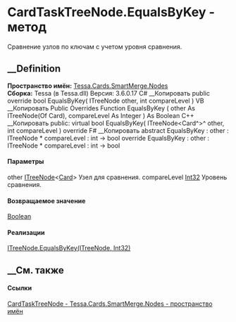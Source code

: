 # CardTaskTreeNode.EqualsByKey - метод
Сравнение узлов по ключам с учетом уровня сравнения.
## __Definition
 **Пространство имён:**
[Tessa.Cards.SmartMerge.Nodes](N_Tessa_Cards_SmartMerge_Nodes.htm)  
 **Сборка:** Tessa (в Tessa.dll) Версия: 3.6.0.17
C# __Копировать
     public override bool EqualsByKey(
    	ITreeNode<Card> other,
    	int compareLevel
    )
VB __Копировать
     Public Overrides Function EqualsByKey ( 
    	other As ITreeNode(Of Card),
    	compareLevel As Integer
    ) As Boolean
C++ __Копировать
     public:
    virtual bool EqualsByKey(
    	ITreeNode<Card^>^ other, 
    	int compareLevel
    ) override
F# __Копировать
     abstract EqualsByKey : 
            other : ITreeNode<Card> * 
            compareLevel : int -> bool 
    override EqualsByKey : 
            other : ITreeNode<Card> * 
            compareLevel : int -> bool 
#### Параметры
other
[ITreeNode](T_Tessa_SmartMerge_ITreeNode_1.htm)<[Card](T_Tessa_Cards_Card.htm)>
    Узел для сравнения.
compareLevel [Int32](https://learn.microsoft.com/dotnet/api/system.int32)
    Уровень сравнения.
#### Возвращаемое значение
[Boolean](https://learn.microsoft.com/dotnet/api/system.boolean)  
#### Реализации
[ITreeNode<TMergeObject>.EqualsByKey(ITreeNode<TMergeObject>,
Int32)](M_Tessa_SmartMerge_ITreeNode_1_EqualsByKey.htm)  
##  __См. также
#### Ссылки
[CardTaskTreeNode - ](T_Tessa_Cards_SmartMerge_Nodes_CardTaskTreeNode.htm)
[Tessa.Cards.SmartMerge.Nodes - пространство
имён](N_Tessa_Cards_SmartMerge_Nodes.htm)
